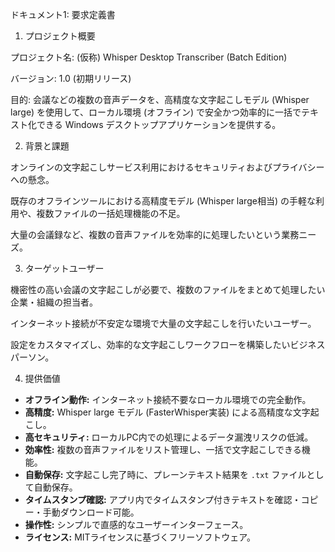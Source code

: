ドキュメント1: 要求定義書

1. プロジェクト概要

プロジェクト名: (仮称) Whisper Desktop Transcriber (Batch Edition)

バージョン: 1.0 (初期リリース)

目的: 会議などの複数の音声データを、高精度な文字起こしモデル (Whisper large) を使用して、ローカル環境 (オフライン) で安全かつ効率的に一括でテキスト化できる Windows デスクトップアプリケーションを提供する。

2. 背景と課題

オンラインの文字起こしサービス利用におけるセキュリティおよびプライバシーへの懸念。

既存のオフラインツールにおける高精度モデル (Whisper large相当) の手軽な利用や、複数ファイルの一括処理機能の不足。

大量の会議録など、複数の音声ファイルを効率的に処理したいという業務ニーズ。

3. ターゲットユーザー

機密性の高い会議の文字起こしが必要で、複数のファイルをまとめて処理したい企業・組織の担当者。

インターネット接続が不安定な環境で大量の文字起こしを行いたいユーザー。

設定をカスタマイズし、効率的な文字起こしワークフローを構築したいビジネスパーソン。

4. 提供価値

*   **オフライン動作:** インターネット接続不要なローカル環境での完全動作。
*   **高精度:** Whisper large モデル (FasterWhisper実装) による高精度な文字起こし。
*   **高セキュリティ:** ローカルPC内での処理によるデータ漏洩リスクの低減。
*   **効率性:** 複数の音声ファイルをリスト管理し、一括で文字起こしできる機能。
*   **自動保存:** 文字起こし完了時に、プレーンテキスト結果を `.txt` ファイルとして自動保存。
*   **タイムスタンプ確認:** アプリ内でタイムスタンプ付きテキストを確認・コピー・手動ダウンロード可能。
*   **操作性:** シンプルで直感的なユーザーインターフェース。
*   **ライセンス:** MITライセンスに基づくフリーソフトウェア。
